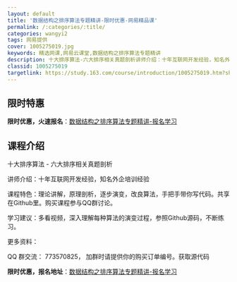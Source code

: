 ```yaml
---
layout: default
title: '数据结构之排序算法专题精讲-限时优惠-网易精品课'
permalink: /:categories/:title/
categories: wangyi2
tags: 网易提供
cover: 1005275019.jpg
keywords: 精选网课,网易云课堂,数据结构之排序算法专题精讲
description: 十大排序算法-六大排序相关真题剖析讲师介绍：十年互联网开发经验，知名外企培训经验课程特色：理论讲解，原理剖析，逐步演变，
classid: 1005275019
targetlink: https://study.163.com/course/introduction/1005275019.htm?share=1&shareId=1025206652&utm_campaign=share&utm_medium=iphoneShare&utm_source=&utm_u=1025206652
---
```


## 限时特惠

**限时优惠，火速报名**：[数据结构之排序算法专题精讲-报名学习](https://study.163.com/course/introduction/1005275019.htm?share=1&shareId=1025206652&utm_campaign=share&utm_medium=iphoneShare&utm_source=&utm_u=1025206652)

## 课程介绍

十大排序算法 - 六大排序相关真题剖析

讲师介绍：十年互联网开发经验，知名外企培训经验

课程特色：理论讲解，原理剖析，逐步演变，改良算法，手把手带你写代码。共享在Github里。购买课程参与QQ群讨论。

学习建议：多看视频，深入理解每种算法的演变过程，参照Github源码，不断练习。

更多资料：

QQ 群交流： 773570825， 加群时请提供你的购买订单编号。获取源代码

**限时优惠，报名地址**：[数据结构之排序算法专题精讲-报名学习](https://study.163.com/course/introduction/1005275019.htm?share=1&shareId=1025206652&utm_campaign=share&utm_medium=iphoneShare&utm_source=&utm_u=1025206652)

